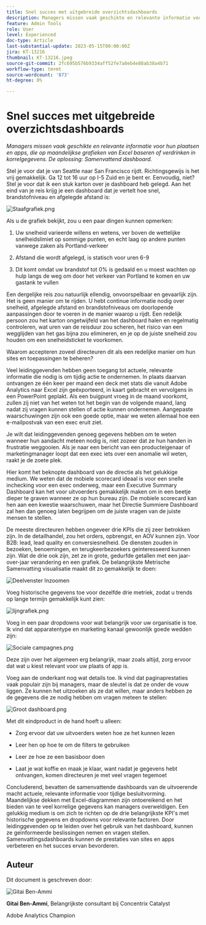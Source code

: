 ```yaml
---
title: Snel succes met uitgebreide overzichtsdashboards
description: Managers missen vaak geschikte en relevante informatie voor hun plaatsen en apps, die op maandelijkse grafieken van Excel baseren of verdrinken in korrelgegevens. De oplossing - het samenvattende dashboard.
feature: Admin Tools
role: User
level: Experienced
doc-type: Article
last-substantial-update: 2023-05-15T00:00:00Z
jira: KT-13216
thumbnail: KT-13216.jpeg
source-git-commit: 2fc695b576b9334aff52fe7a8eb4e88ab38a4b71
workflow-type: tm+mt
source-wordcount: '873'
ht-degree: 0%

---
```



# Snel succes met uitgebreide overzichtsdashboards

_Managers missen vaak geschikte en relevante informatie voor hun plaatsen en apps, die op maandelijkse grafieken van Excel baseren of verdrinken in korrelgegevens. De oplossing: Samenvattend dashboard._

Stel je voor dat je van Seattle naar San Francisco rijdt. Richtingsgewijs is het vrij gemakkelijk. Ga 12 tot 16 uur op I-5 Zuid en je bent er. Eenvoudig, niet? Stel je voor dat ik een stuk karton over je dashboard heb gelegd. Aan het eind van je reis krijg je een dashboard dat je vertelt hoe snel, brandstofniveau en afgelegde afstand is:

![Staafgrafiek.png](assets/bar-graph.png)

Als u de grafiek bekijkt, zou u een paar dingen kunnen opmerken:

1. Uw snelheid varieerde willens en wetens, ver boven de wettelijke snelheidslimiet op sommige punten, en echt laag op andere punten vanwege zaken als Portland-verkeer

1. Afstand die wordt afgelegd, is statisch voor uren 6-9

1. Dit komt omdat uw brandstof tot 0% is gedaald en u moest wachten op hulp langs de weg om door het verkeer van Portland te komen en uw gastank te vullen

Een dergelijke reis zou natuurlijk ellendig, onvoorspelbaar en gevaarlijk zijn. Het is geen manier om te rijden. U hebt continue informatie nodig over snelheid, afgelegde afstand en brandstofniveaus om doorlopende aanpassingen door te voeren in de manier waarop u rijdt. Een redelijk persoon zou het karton ongetwijfeld van het dashboard halen en regelmatig controleren, wat uren van de reisduur zou scheren, het risico van een wegglijden van het gas bijna zou elimineren, en je op de juiste snelheid zou houden om een snelheidsticket te voorkomen.

Waarom accepteren zoveel directeuren dit als een redelijke manier om hun sites en toepassingen te beheren?

Veel leidinggevenden hebben geen toegang tot actuele, relevante informatie die nodig is om tijdig actie te ondernemen. In plaats daarvan ontvangen ze één keer per maand een deck met stats die vanuit Adobe Analytics naar Excel zijn geëxporteerd, in kaart gebracht en vervolgens in een PowerPoint geplakt. Als een buigpunt vroeg in de maand voorkomt, zullen zij niet van het weten tot het begin van de volgende maand, lang nadat zij vragen kunnen stellen of actie kunnen ondernemen. Aangepaste waarschuwingen zijn ook een goede optie, maar we weten allemaal hoe een e-mailpostvak van een exec eruit ziet.

Je wilt dat leidinggevenden genoeg gegevens hebben om te weten wanneer hun aandacht meteen nodig is, niet zozeer dat ze hun handen in frustratie weggooien. Als je naar een bericht van een producteigenaar of marketingmanager loopt dat een exec iets over een anomalie wil weten, raakt je de zoete plek.

Hier komt het beknopte dashboard van de directie als het gelukkige medium. We weten dat de mobiele scorecard ideaal is voor een snelle inchecking voor een exec onderweg, maar een Executive Summary Dashboard kan het voor uitvoerders gemakkelijk maken om in een beetje dieper te graven wanneer ze op hun bureau zijn. De mobiele scorecard kan hen aan een kwestie waarschuwen, maar het Directie Summiere Dashboard zal hen dan genoeg laten begrijpen om de juiste vragen van de juiste mensen te stellen.

De meeste directeuren hebben ongeveer drie KPIs die zij zeer betrokken zijn. In de detailhandel, zou het orders, opbrengst, en AOV kunnen zijn. Voor B2B: lead, lead quality en conversiesnelheid. De diensten zouden in bezoeken, benoemingen, en terugkeerbezoekers geinteresseerd kunnen zijn. Wat de drie ook zijn, zet ze in grote, gedurfde getallen met een jaar-over-jaar verandering en een grafiek. De belangrijkste Metrische Samenvatting visualisatie maakt dit zo gemakkelijk te doen:

![Deelvenster Inzoomen](assets/zoom-in-panel.png)

Voeg historische gegevens toe voor dezelfde drie metriek, zodat u trends op lange termijn gemakkelijk kunt zien:

![lijngrafiek.png](assets/line-graph.png)

Voeg in een paar dropdowns voor wat belangrijk voor uw organisatie is toe. Ik vind dat apparatentype en marketing kanaal gewoonlijk goede wedden zijn:

![Sociale campagnes.png](assets/social-campaigns.png)

Deze zijn over het algemeen erg belangrijk, maar zoals altijd, zorg ervoor dat wat u kiest relevant voor uw plaats of app is.

Voeg aan de onderkant nog wat details toe. Ik vind dat paginaprestaties vaak populair zijn bij managers, maar de sleutel is dat ze onder de vouw liggen. Ze kunnen het uitzoeken als ze dat willen, maar anders hebben ze de gegevens die ze nodig hebben om vragen meteen te stellen:

![Groot dashboard.png](assets/large-dashboard.png)

Met dit eindproduct in de hand hoeft u alleen:

- Zorg ervoor dat uw uitvoerders weten hoe ze het kunnen lezen

- Leer hen op hoe te om de filters te gebruiken

- Leer ze hoe ze een basisboor doen

- Laat je wat koffie en maak je klaar, want nadat je gegevens hebt ontvangen, komen directeuren je met veel vragen tegemoet

Concluderend, bevatten de samenvattende dashboards van de uitvoerende macht actuele, relevante informatie voor tijdige besluitvorming. Maandelijkse dekken met Excel-diagrammen zijn ontoereikend en het bieden van te veel korrelige gegevens kan managers overweldigen. Een gelukkig medium is om zich te richten op de drie belangrijkste KPI&#39;s met historische gegevens en dropdowns voor relevante factoren. Door leidinggevenden op te leiden over het gebruik van het dashboard, kunnen ze geïnformeerde beslissingen nemen en vragen stellen. Samenvattingsdashboards kunnen de prestaties van sites en apps verbeteren en het succes ervan bevorderen.

## Auteur

Dit document is geschreven door:

![Gitai Ben-Ammi](assets/gitai-ben-ammi.png)

**Gitai Ben-Ammi**, Belangrijkste consultant bij Concentrix Catalyst

Adobe Analytics Champion

